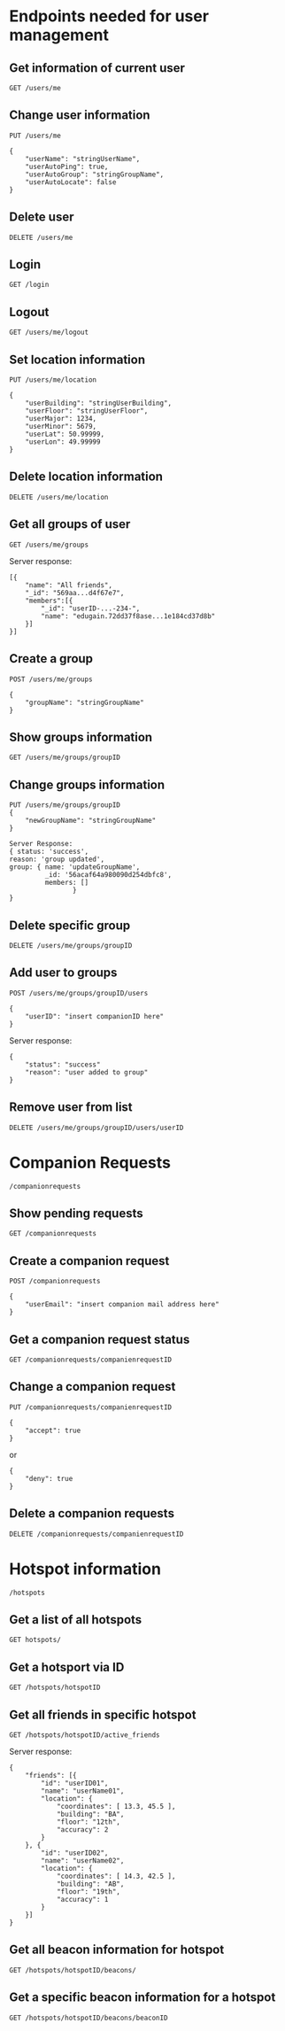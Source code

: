 # Endpoints needed for user management


## Get information of current user
	GET /users/me


## Change user information
	PUT /users/me

	{
		"userName": "stringUserName",
		"userAutoPing": true,
		"userAutoGroup": "stringGroupName",
		"userAutoLocate": false
	}


## Delete user
	DELETE /users/me


## Login
	GET /login


## Logout
	GET /users/me/logout


## Set location information
	PUT /users/me/location

	{
		"userBuilding": "stringUserBuilding",
		"userFloor": "stringUserFloor",
		"userMajor": 1234,
		"userMinor": 5679,
		"userLat": 50.99999,
		"userLon": 49.99999
	}




## Delete location information
	DELETE /users/me/location


## Get all groups of user
	GET /users/me/groups

Server response:

	[{
		"name": "All friends",
		"_id": "569aa...d4f67e7",
		"members":[{
			"_id": "userID-...-234-",
			"name": "edugain.72dd37f8ase...1e184cd37d8b"
		}]
	}]


## Create a group
	POST /users/me/groups

	{
		"groupName": "stringGroupName"
	}


## Show groups information
	GET /users/me/groups/groupID


## Change groups information
	PUT /users/me/groups/groupID
	{
		"newGroupName": "stringGroupName"
	}

	Server Response:
	{ status: 'success',
    reason: 'group updated',
    group: { name: 'updateGroupName',
             _id: '56acaf64a980090d254dbfc8',
             members: []
					} 
	}


## Delete specific group
	DELETE /users/me/groups/groupID


## Add user to groups
	POST /users/me/groups/groupID/users

	{
		"userID": "insert companionID here"
	}

Server response:

	{
		"status": "success"
		"reason": "user added to group"
	}


## Remove user from list
	DELETE /users/me/groups/groupID/users/userID


# Companion Requests
	/companionrequests


## Show pending requests
	GET /companionrequests


## Create a companion request
	POST /companionrequests

	{
		"userEmail": "insert companion mail address here"
	}


## Get a companion request status
	GET /companionrequests/companienrequestID


## Change a companion request
	PUT /companionrequests/companienrequestID

	{
		"accept": true
	}

or

	{
		"deny": true
	}


## Delete a companion requests
	DELETE /companionrequests/companienrequestID


# Hotspot information
	/hotspots


## Get a list of all hotspots
	GET hotspots/


## Get a hotsport via ID
	GET /hotspots/hotspotID


## Get all friends in specific hotspot
	GET /hotspots/hotspotID/active_friends

Server response:

	{
	  	"friends": [{
	  		"id": "userID01",
	  		"name": "userName01",
	  		"location": {
	  			"coordinates": [ 13.3, 45.5 ],
	  			"building": "BA",
	  			"floor": "12th",
	  			"accuracy": 2
	  		}
	  	}, {
			"id": "userID02",
	  		"name": "userName02",
	  		"location": {
	  			"coordinates": [ 14.3, 42.5 ],
	  			"building": "AB",
	  			"floor": "19th",
	  			"accuracy": 1
	  		}
	  	}]
    }


## Get all beacon information for hotspot
	GET /hotspots/hotspotID/beacons/


## Get a specific beacon information for a hotspot
	GET /hotspots/hotspotID/beacons/beaconID
